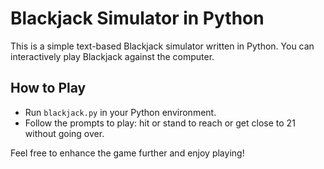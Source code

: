 
# Blackjack Simulator in Python

This is a simple text-based Blackjack simulator written in Python.
You can interactively play Blackjack against the computer.

## How to Play
- Run `blackjack.py` in your Python environment.
- Follow the prompts to play: hit or stand to reach or get close to 21 without going over.

Feel free to enhance the game further and enjoy playing!
